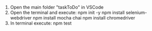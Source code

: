 1. Open the main folder "taskToDo" in VSCode
2. Open the terminal and execute:
    npm init -y
    npm install selenium-webdriver
    npm install mocha chai
    npm install chromedriver
3. In terminal execute:
    npm test